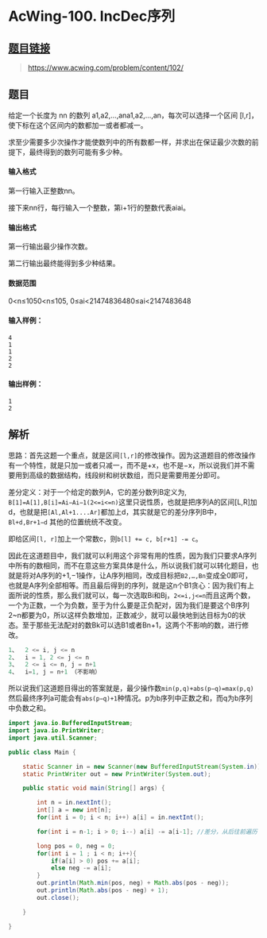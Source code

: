 # AcWing-100. IncDec序列

## [题目链接](https://www.acwing.com/problem/content/102/)

> https://www.acwing.com/problem/content/102/

## 题目

给定一个长度为 nn 的数列 a1,a2,…,ana1,a2,…,an，每次可以选择一个区间 [l,r]，使下标在这个区间内的数都加一或者都减一。

求至少需要多少次操作才能使数列中的所有数都一样，并求出在保证最少次数的前提下，最终得到的数列可能有多少种。

#### 输入格式

第一行输入正整数nn。

接下来nn行，每行输入一个整数，第i+1行的整数代表aiai。

#### 输出格式

第一行输出最少操作次数。

第二行输出最终能得到多少种结果。

#### 数据范围

0<n≤1050<n≤105,
0≤ai<21474836480≤ai<2147483648

#### 输入样例：

```
4
1
1
2
2
```

#### 输出样例：

```
1
2
```
## 解析

思路：首先这题一个重点，就是区间`[l,r]`的修改操作。因为这道题目的修改操作有一个特性，就是只加一或者只减一，而不是+x，也不是−x，所以说我们并不需要用到高级的数据结构，线段树和树状数组，而只是需要用差分即可。

差分定义：对于一个给定的数列A，它的差分数列B定义为,` B[1]=A[1],B[i]=Ai−Ai−1(2<=i<=n)`这里只说性质，也就是把序列A的区间[L,R]加d，也就是把`[Al,Al+1....Ar]`都加上d，其实就是它的差分序列B中，`Bl+d,Br+1−d` 其他的位置统统不改变。



即给区间`[l, r]`加上一个常数c，则`b[l] += c, b[r+1] -= c`。



因此在这道题目中，我们就可以利用这个非常有用的性质，因为我们只要求A序列中所有的数相同，而不在意这些方案具体是什么，所以说我们就可以转化题目，也就是将对A序列的+1,−1操作，让A序列相同，改成目标把`B2,…,Bn`变成全0即可，也就是A序列全部相等。而且最后得到的序列，就是这n个B1贪心：因为我们有上面所说的性质，那么我们就可以，每一次选取Bi和Bj，`2<=i,j<=n`而且这两个数，一个为正数，一个为负数，至于为什么要是正负配对，因为我们是要这个B序列2~n都要为0，所以这样负数增加，正数减少，就可以最快地到达目标为0的状态。至于那些无法配对的数Bk可以选B1或者Bn+1，这两个不影响的数，进行修改。

```java
1、  2 <= i, j <= n
2、  i = 1, 2 <= j <= n
3、  2 <= i <= n, j = n+1
4、  i=1, j = n+1 （不影响）
```



所以说我们这道题目得出的答案就是，最少操作数`min(p,q)+abs(p−q)=max(p,q)`然后最终序列a可能会有`abs(p−q)+1`种情况。p为b序列中正数之和，而q为b序列中负数之和。


```java
import java.io.BufferedInputStream;
import java.io.PrintWriter;
import java.util.Scanner;

public class Main {

    static Scanner in = new Scanner(new BufferedInputStream(System.in));
    static PrintWriter out = new PrintWriter(System.out);

    public static void main(String[] args) {

        int n = in.nextInt();
        int[] a = new int[n];
        for(int i = 0; i < n; i++) a[i] = in.nextInt();

        for(int i = n-1; i > 0; i--) a[i] -= a[i-1]; //差分，从后往前遍历

        long pos = 0, neg = 0;
        for(int i = 1 ; i < n; i++){
            if(a[i] > 0) pos += a[i];
            else neg -= a[i];
        }
        out.println(Math.min(pos, neg) + Math.abs(pos - neg));
        out.println(Math.abs(pos - neg) + 1);
        out.close();

    }

}

```

